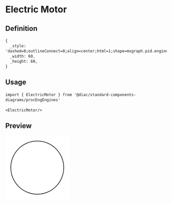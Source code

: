# Electric Motor

## Definition

```
{
  _style: 'dashed=0;outlineConnect=0;align=center;html=1;shape=mxgraph.pid.engines.electric_motor;fontSize=45;',
  _width: 60,
  _height: 60,
}
```

## Usage

```
import { ElectricMotor } from '@diac/standard-components-diagrams/procEngEngines'

<ElectricMotor/>
```

## Preview

<img src="./electric-motor.png" width="200"/>
